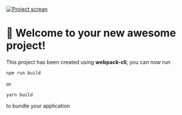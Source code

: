 [![Project screan](https://i.ibb.co/c3LXK2Q/image.png)](https://calculator-rose-gamma-94.vercel.app/)

# 🚀 Welcome to your new awesome project!

This project has been created using **webpack-cli**, you can now run

```
npm run build
```

or

```
yarn build
```

to bundle your application
